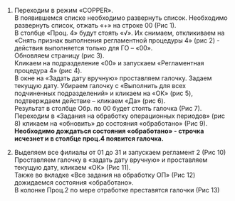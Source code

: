 1. 
	Переходим в режим «COPPER».
	<br>
	В появившемся списке необходимо развернуть список. Необходимо развернуть список, отжать «+» на строке 00 (Рис 1).
	<br>
	В столбце «Проц. 4» будут стоять «√». Их снимаем, откликиваем на «Снять признак выполнения регламентной процедуры 4» (рис 2) - действия выполняется только для ГО – «00».
	<br>
	Обновляем страницу (рис 3).
	<br>
	Кликаем на подразделение «00» и запускаем «Регламентная процедура 4» (рис 4).
	<br>
	В окне на «Задать дату вручную» проставляем галочку. Задаем текущую дату. Убираем галочку с «Выполнить для всех подчиненных подразделений» и кликаем на «ОК» (рис 5), подтверждаем действие – кликаем «Да» (рис 6).
	<br>
	Результат в столбце Обр. по 00 будет стоять галочка (Рис 7).
	<br>
	Переходим в «Задания на обработку операционных периодов» (рис 8) кликаем на «обновить» до состояния «обработано» (Рис 9).
	<br>
	**Необходимо дождаться состояния «обработано» - строчка исчезнет и в столбце проц.4 появится галочка.**

2. 
   Выделяем все филиалы от 01 до 31 и запускаем регламент 2 (Рис 10)
   <br>
   Проставляем галочку в «задать дату вручную» и проставляем текущую дату, кликаем «ОК» (Рис 11).
   <br>
   Также во вкладке «Все задания на обработку ОП» (Рис 12) дожидаемся состояния «обработано».
   <br>
   В колонке Проц.2 по мере отработке преставятся галочки (Рис 13)